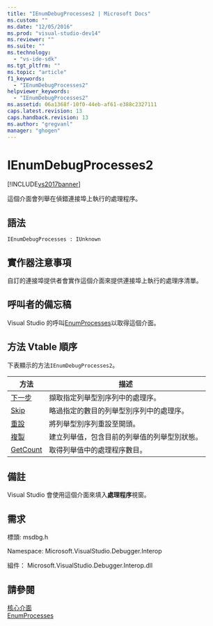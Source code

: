 ```yaml
---
title: "IEnumDebugProcesses2 | Microsoft Docs"
ms.custom: ""
ms.date: "12/05/2016"
ms.prod: "visual-studio-dev14"
ms.reviewer: ""
ms.suite: ""
ms.technology: 
  - "vs-ide-sdk"
ms.tgt_pltfrm: ""
ms.topic: "article"
f1_keywords: 
  - "IEnumDebugProcesses2"
helpviewer_keywords: 
  - "IEnumDebugProcesses2"
ms.assetid: 06a1368f-10f0-44eb-af61-e388c2327111
caps.latest.revision: 13
caps.handback.revision: 13
ms.author: "gregvanl"
manager: "ghogen"
---
```

# IEnumDebugProcesses2
[!INCLUDE[vs2017banner](../../../code-quality/includes/vs2017banner.md)]

這個介面會列舉在偵錯連接埠上執行的處理程序。  
  
## 語法  
  
```  
IEnumDebugProcesses : IUnknown  
```  
  
## 實作器注意事項  
 自訂的連接埠提供者會實作這個介面來提供連接埠上執行的處理序清單。  
  
## 呼叫者的備忘稿  
 Visual Studio 的呼叫[EnumProcesses](../Topic/IDebugPort2::EnumProcesses.md)以取得這個介面。  
  
## 方法 Vtable 順序  
 下表顯示的方法`IEnumDebugProcesses2`。  
  
|方法|描述|  
|--------|--------|  
|[下一步](../../../extensibility/debugger/reference/ienumdebugprocesses2-next.md)|擷取指定列舉型別序列中的處理序。|  
|[Skip](../../../extensibility/debugger/reference/ienumdebugprocesses2-skip.md)|略過指定的數目的列舉型別序列中的處理序。|  
|[重設](../../../extensibility/debugger/reference/ienumdebugprocesses2-reset.md)|將列舉型別序列重設至開頭。|  
|[複製](../Topic/IEnumDebugProcesses2::Clone.md)|建立列舉值，包含目前的列舉值的列舉型別狀態。|  
|[GetCount](../../../extensibility/debugger/reference/ienumdebugprocesses2-getcount.md)|取得列舉值中的處理程序數目。|  
  
## 備註  
 Visual Studio 會使用這個介面來填入**處理程序**視窗。  
  
## 需求  
 標頭: msdbg.h  
  
 Namespace: Microsoft.VisualStudio.Debugger.Interop  
  
 組件： Microsoft.VisualStudio.Debugger.Interop.dll  
  
## 請參閱  
 [核心介面](../../../extensibility/debugger/reference/core-interfaces.md)   
 [EnumProcesses](../Topic/IDebugPort2::EnumProcesses.md)